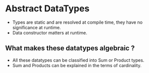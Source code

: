 # Abstract DataTypes

* Types are static and are resolved at compile time, they have no significance at runtime.
* Data constructor matters at runtime.

## What makes these datatypes algebraic ?
* All these datatypes can be classified into Sum or Product types.
* Sum and Products can be explained in the terms of cardinality.

